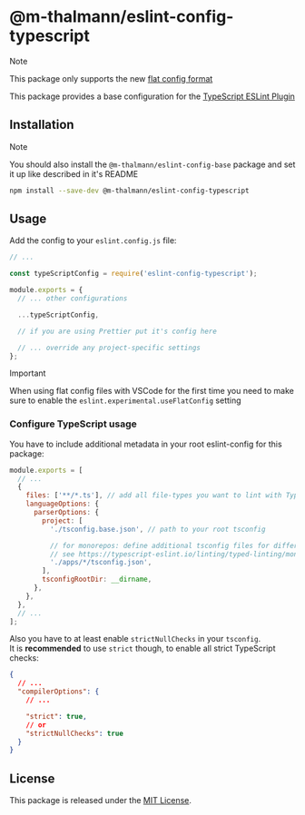 # @m-thalmann/eslint-config-typescript

> [!NOTE]  
> This package only supports the new [flat config format](https://eslint.org/docs/latest/use/configure/configuration-files-new)

This package provides a base configuration for the [TypeScript ESLint Plugin](https://typescript-eslint.io/)

## Installation

> [!NOTE]  
> You should also install the `@m-thalmann/eslint-config-base` package and set it up like described in it's README

```bash
npm install --save-dev @m-thalmann/eslint-config-typescript
```

## Usage

Add the config to your `eslint.config.js` file:

```javascript
// ...

const typeScriptConfig = require('eslint-config-typescript');

module.exports = {
  // ... other configurations

  ...typeScriptConfig,

  // if you are using Prettier put it's config here

  // ... override any project-specific settings
};
```

> [!Important]
> When using flat config files with VSCode for the first time you need to make sure to enable the `eslint.experimental.useFlatConfig` setting

### Configure TypeScript usage

You have to include additional metadata in your root eslint-config for this package:

```js
module.exports = [
  // ...
  {
    files: ['**/*.ts'], // add all file-types you want to lint with TypeScript (ts, tsx, mts, cts)
    languageOptions: {
      parserOptions: {
        project: [
          './tsconfig.base.json', // path to your root tsconfig

          // for monorepos: define additional tsconfig files for different projects
          // see https://typescript-eslint.io/linting/typed-linting/monorepos/#one-tsconfigjson-per-package-and-an-optional-one-in-the-root
          './apps/*/tsconfig.json',
        ],
        tsconfigRootDir: __dirname,
      },
    },
  },
  // ...
];
```

Also you have to at least enable `strictNullChecks` in your `tsconfig`.
<br>
It is **recommended** to use `strict` though, to enable all strict TypeScript checks:

```json
{
  // ...
  "compilerOptions": {
    // ...

    "strict": true,
    // or
    "strictNullChecks": true
  }
}
```

## License

This package is released under the [MIT License](LICENSE).
